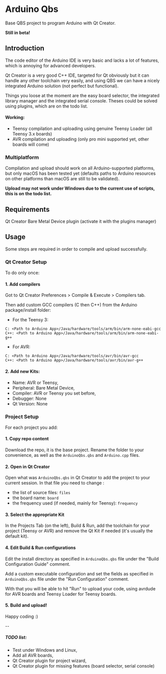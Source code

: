 # Arduino Qbs

Base QBS project to program Arduino with Qt Creator.

**Still in beta!**


## Introduction

The code editor of the Arduino IDE is very basic and lacks a lot of features, which is annoying for advanced developers.

Qt Creator is a very good C++ IDE, targeted for Qt obviously but it can handle any other toolchain very easily, and using QBS we can have a nicely integrated Arduino solution (not perfect but functional).

Things you loose at the moment are the easy board selector, the integrated library manager and the integrated serial console. Theses could be solved using plugins, which are on the todo list.


#### Working:
- Teensy compilation and uploading using genuine Teensy Loader (all Teensy 3.x boards)
- AVR compilation and uploading (only pro mini supported yet, other boards will come)


### Multiplatform

Compilation and upload should work on all Arduino-supported platforms, but only macOS has been tested yet (defaults paths to Arduino resources on other platforms than macOS are still to be validated).

**Upload may not work under Windows due to the current use of scripts, this is on the todo list.**


## Requirements

Qt Creator Bare Metal Device plugin (activate it with the plugins manager)


## Usage

Some steps are required in order to compile and upload successfully.

### Qt Creator Setup
To do only once:

#### 1. Add compilers
Got to Qt Creator Preferences > Compile & Execute > Compilers tab.

Then add custom GCC compilers (C then C++) from the Arduino package/install folder:

- For the Teensy 3:

```
C: <Path to Arduino App>/Java/hardware/tools/arm/bin/arm-none-eabi-gcc
C++: <Path to Arduino App>/Java/hardware/tools/arm/bin/arm-none-eabi-g++
```

- For AVR:

```
C: <Path to Arduino App>/Java/hardware/tools/avr/bin/avr-gcc
C++: <Path to Arduino App>/Java/hardware/tools/avr/bin/avr-g++
```

#### 2. Add new Kits:
- Name: AVR or Teensy,
- Peripheral: Bare Metal Device,
- Compiler: AVR or Teensy you set before,
- Debugger: None
- Qt Version: None



### Project Setup
For each project you add:

#### 1. Copy repo content

Download the repo, it is the base project. Rename the folder to your convenience, as well as the ```ArduinoQbs.qbs``` and ```Arduino.cpp``` files.

#### 2. Open in Qt Creator

Open what was ```ArduinoQbs.qbs``` in Qt Creator to add the project to your current session. In that file you need to change :

- the list of source files: ```files```
- the board name: ```board```
- the frequency used (if needed, mainly for Teensy): ```frequency```


#### 3. Select the appropriate Kit

In the Projects Tab (on the left), Build & Run, add the toolchain for your project (Teensy or AVR) and remove the Qt Kit if needed (it's usually the default kit).


#### 4. Edit Build & Run configurations

Edit the install directory as specified in ```ArduinoQbs.qbs``` file under the "Build Configuration Guide" comment.

Add a custom executable configuration and set the fields as specified in ```ArduinoQbs.qbs``` file under the "Run Configuration" comment.

With that you will be able to hit "Run" to upload your code, using avrdude for AVR boards and Teensy Loader for Teensy boards.


#### 5. Build and upload!
Happy coding :)



--
##### TODO list:
- Test under Windows and Linux,
- Add all AVR boards,
- Qt Creator plugin for project wizard,
- Qt Creator plugin for missing features (board selector, serial console)


